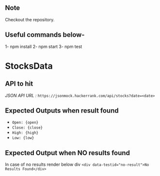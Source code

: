 ## Note
Checkout the repository.

## Useful commands below-
1- npm install
2- npm start
3- npm test


# StocksData

## API to hit

*JSON API URL :*
`https://jsonmock.hackerrank.com/api/stocks?date=<date>`

## Expected Outputs when result found

- `Open: {open}`
- `Close: {close}`
- `High: {high}`
- `Low: {low}`

## Expected Output when NO results found

In case of no results render below div
`<div data-testid="no-result">No Results Found</div>`
